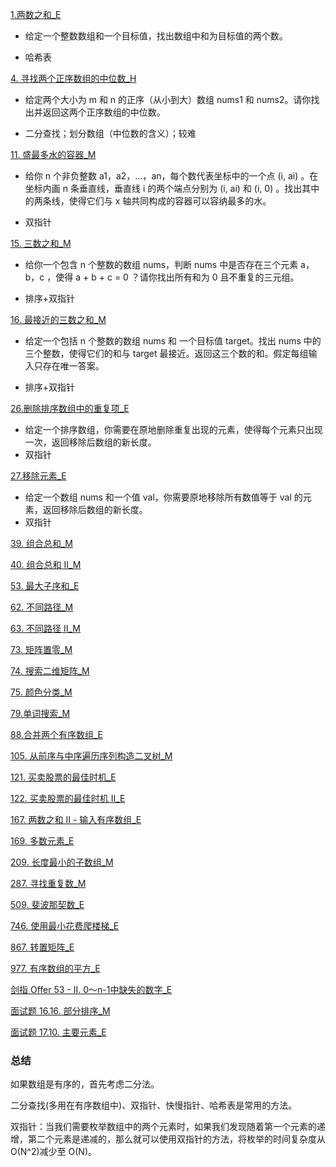 [1.两数之和_E](../explain/1.两数之和_E.md)

- 给定一个整数数组和一个目标值，找出数组中和为目标值的两个数。

- 哈希表

[4. 寻找两个正序数组的中位数_H](../explain/4.%20寻找两个正序数组的中位数_H.md)

- 给定两个大小为 m 和 n 的正序（从小到大）数组 nums1 和 nums2。请你找出并返回这两个正序数组的中位数。

- 二分查找；划分数组（中位数的含义）；较难

[11. 盛最多水的容器_M](../explain/11.%20盛最多水的容器_M.md)

- 给你 n 个非负整数 a1，a2，...，an，每个数代表坐标中的一个点 (i, ai) 。在坐标内画 n 条垂直线，垂直线 i 的两个端点分别为 (i, ai) 和 (i, 0) 。找出其中的两条线，使得它们与 x 轴共同构成的容器可以容纳最多的水。

- 双指针

[15. 三数之和_M](../explain/15.%20三数之和_M.md)

- 给你一个包含 n 个整数的数组 nums，判断 nums 中是否存在三个元素 a，b，c ，使得 a + b + c = 0 ？请你找出所有和为 0 且不重复的三元组。

- 排序+双指针

[16. 最接近的三数之和_M](../explain/16.%20最接近的三数之和_M.md)

- 给定一个包括 n 个整数的数组 nums 和 一个目标值 target。找出 nums 中的三个整数，使得它们的和与 target 最接近。返回这三个数的和。假定每组输入只存在唯一答案。

- 排序+双指针

[26.删除排序数组中的重复项_E](../explain/26.删除排序数组中的重复项_E.md)

- 给定一个排序数组，你需要在原地删除重复出现的元素，使得每个元素只出现一次，返回移除后数组的新长度。
- 双指针

[27.移除元素_E](../explain/27.移除元素_E.md)

- 给定一个数组 nums 和一个值 val，你需要原地移除所有数值等于 val 的元素，返回移除后数组的新长度。
- 双指针

[39. 组合总和_M](../explain/39.%20组合总和_M.md)

[40. 组合总和 II_M](../explain/40.%20组合总和%20II_M.md)

[53. 最大子序和_E](../explain/53.%20最大子序和_E.md)

[62. 不同路径_M](../explain/62.%20不同路径_M.md)

[63. 不同路径 II_M](../explain/63.%20不同路径%20II_M.md)

[73. 矩阵置零_M](../explain/73.%20矩阵置零_M.md)

[74. 搜索二维矩阵_M](../explain/74.%20搜索二维矩阵_M.md)

[75. 颜色分类_M](../explain/75.%20颜色分类_M.md)

[79.单词搜索_M](../explain/79.单词搜索_M.md)

[88.合并两个有序数组_E](../explain/88.合并两个有序数组_E.md)

[105. 从前序与中序遍历序列构造二叉树_M](../explain/105.%20从前序与中序遍历序列构造二叉树_M.md)

[121. 买卖股票的最佳时机_E](../explain/121.%20买卖股票的最佳时机_E.md)

[122. 买卖股票的最佳时机 II_E](../explain/122.%20买卖股票的最佳时机%20II_E.md)

[167. 两数之和 II - 输入有序数组_E](../explain/167.%20两数之和%20II%20-%20输入有序数组_E.md)

[169. 多数元素_E](../explain/169.%20多数元素_E.md)

[209. 长度最小的子数组_M](../explain/209.%20长度最小的子数组_M.md)

[287. 寻找重复数_M](../explain/287.%20寻找重复数_M.md)

[509. 斐波那契数_E](../explain/509.%20斐波那契数_E.md)

[746. 使用最小花费爬楼梯_E](../explain/746.%20使用最小花费爬楼梯_E.md)

[867. 转置矩阵_E](../explain/867.%20转置矩阵_E.md)

[977. 有序数组的平方_E](../explain/977.%20有序数组的平方_E.md)

[剑指 Offer 53 - II. 0～n-1中缺失的数字_E](../explain/剑指%20Offer%2053%20-%20II.%200～n-1中缺失的数字_E.md)

[面试题 16.16. 部分排序_M](../explain/面试题%2016.16.%20部分排序_M.md)

[面试题 17.10. 主要元素_E](../explain/面试题%2017.10.%20主要元素_E.md)



### 总结

如果数组是有序的，首先考虑二分法。

二分查找(多用在有序数组中)、双指针、快慢指针、哈希表是常用的方法。

双指针：当我们需要枚举数组中的两个元素时，如果我们发现随着第一个元素的递增，第二个元素是递减的，那么就可以使用双指针的方法，将枚举的时间复杂度从 O(N^2)减少至 O(N)。



